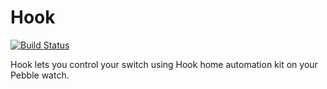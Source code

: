 Hook
=========

[![Build Status](https://travis-ci.org/pebble/pebblejs.svg?branch=master)](https://travis-ci.org/pebble/pebblejs)

Hook lets you control your switch using Hook home automation kit on your Pebble watch.
